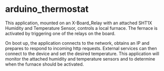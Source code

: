 arduino_thermostat
==================

This application, mounted on an X-Board_Relay with an attached SHT1X Humidity 
and Temperature Sensor, controls a local furnace. The fernace is activated by 
triggering one of the relays on the board. 
 
On boot up, the application connects to the network, obtains an IP and 
prepares to respond to incoming http requests. External services can then 
connect to the device and set the desired temperature. This application will 
monitor the attached humidity and temperature sensors and to determine when 
the furnace should be activated.